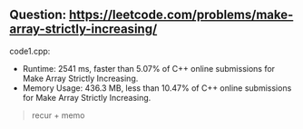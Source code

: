 ## Question: https://leetcode.com/problems/make-array-strictly-increasing/

code1.cpp:
* Runtime: 2541 ms, faster than 5.07% of C++ online submissions for Make Array Strictly Increasing.
* Memory Usage: 436.3 MB, less than 10.47% of C++ online submissions for Make Array Strictly Increasing.
> recur + memo